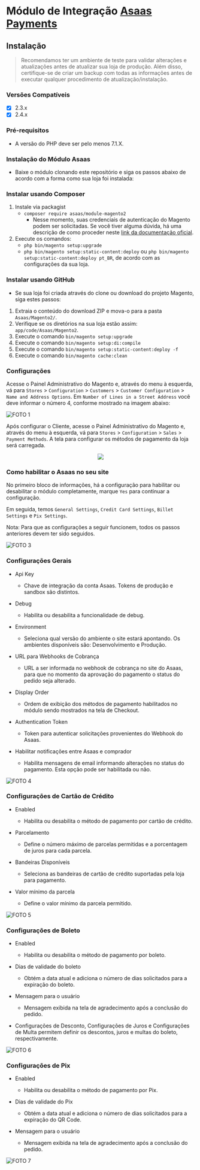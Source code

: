 # Módulo de Integração [Asaas Payments](https://www.asaas.com/)

## Instalação

> Recomendamos ter um ambiente de teste para validar alterações e atualizações antes de atualizar sua loja de produção. Além disso, certifique-se de criar um backup com todas as informações antes de executar qualquer procedimento de atualização/instalação.

### Versões Compatíveis

- [x] 2.3.x
- [x] 2.4.x

### Pré-requisitos

- A versão do PHP deve ser pelo menos 7.1.X.

### Instalação do Módulo Asaas

- Baixe o módulo clonando este repositório e siga os passos abaixo de acordo com a forma como sua loja foi instalada:

### Instalar usando Composer

1. Instale via packagist
   - ```composer require asaas/module-magento2```
       - Nesse momento, suas credenciais de autenticação do Magento podem ser solicitadas. Se você tiver alguma dúvida, há uma descrição de como proceder neste [link da documentação oficial](http://devdocs.magento.com/guides/v2.0/install-gde/prereq/connect-auth.html).
2. Execute os comandos:
   - ```php bin/magento setup:upgrade```
   - ```php bin/magento setup:static-content:deploy``` ou ```php bin/magento setup:static-content:deploy pt_BR```, de acordo com as configurações da sua loja.

### Instalar usando GitHub

- Se sua loja foi criada através do clone ou download do projeto Magento, siga estes passos:

1. Extraia o conteúdo do download ZIP e mova-o para a pasta ```Asaas/Magento2/```.
2. Verifique se os diretórios na sua loja estão assim: `app/code/Asaas/Magento2`.
3. Execute o comando ```bin/magento setup:upgrade```
4. Execute o comando ```bin/magento setup:di:compile```
5. Execute o comando ```bin/magento setup:static-content:deploy -f```
6. Execute o comando ```bin/magento cache:clean```

### Configurações

Acesse o Painel Administrativo do Magento e, através do menu à esquerda, vá para `Stores` > `Configuration` > `Customers` > `Customer Configuration` > `Name and Address Options`. Em `Number of Lines in a Street Address` você deve informar o número 4, conforme mostrado na imagem abaixo:

![FOTO 1](.github/img/01.png)

Após configurar o Cliente, acesse o Painel Administrativo do Magento e, através do menu à esquerda, vá para `Stores` > `Configuration` > `Sales` > `Payment Methods`. A tela para configurar os métodos de pagamento da loja será carregada.

<p align="center">
  <img src=".github/img/02.png" />
</p>

### Como habilitar o Asaas no seu site

No primeiro bloco de informações, há a configuração para habilitar ou desabilitar o módulo completamente, marque `Yes` para continuar a configuração.

Em seguida, temos `General Settings`, `Credit Card Settings`, `Billet Settings` e `Pix Settings`.

Nota: Para que as configurações a seguir funcionem, todos os passos anteriores devem ter sido seguidos.

![FOTO 3](.github/img/03.png)

### Configurações Gerais

- Api Key
	- Chave de integração da conta Asaas. Tokens de produção e sandbox são distintos.

- Debug
    - Habilita ou desabilita a funcionalidade de debug.

- Environment
	- Seleciona qual versão do ambiente o site estará apontando. Os ambientes disponíveis são: Desenvolvimento e Produção.

- URL para Webhooks de Cobrança
	- URL a ser informada no webhook de cobrança no site do Asaas, para que no momento da aprovação do pagamento o status do pedido seja alterado.

- Display Order
    - Ordem de exibição dos métodos de pagamento habilitados no módulo sendo mostrados na tela de Checkout.

- Authentication Token
    - Token para autenticar solicitações provenientes do Webhook do Asaas.

- Habilitar notificações entre Asaas e comprador
    - Habilita mensagens de email informando alterações no status do pagamento. Esta opção pode ser habilitada ou não.

![FOTO 4](.github/img/04.png)

### Configurações de Cartão de Crédito

- Enabled
	- Habilita ou desabilita o método de pagamento por cartão de crédito.

- Parcelamento
    - Define o número máximo de parcelas permitidas e a porcentagem de juros para cada parcela.

- Bandeiras Disponíveis
	- Seleciona as bandeiras de cartão de crédito suportadas pela loja para pagamento.

- Valor mínimo da parcela
    - Define o valor mínimo da parcela permitido.

![FOTO 5](.github/img/05.png)

### Configurações de Boleto

- Enabled
	- Habilita ou desabilita o método de pagamento por boleto.

- Dias de validade do boleto
    - Obtém a data atual e adiciona o número de dias solicitados para a expiração do boleto.

- Mensagem para o usuário
	- Mensagem exibida na tela de agradecimento após a conclusão do pedido.

- Configurações de Desconto, Configurações de Juros e Configurações de Multa permitem definir os descontos, juros e multas do boleto, respectivamente.

![FOTO 6](.github/img/06.png)

### Configurações de Pix

- Enabled
	- Habilita ou desabilita o método de pagamento por Pix.

- Dias de validade do Pix
    - Obtém a data atual e adiciona o número de dias solicitados para a expiração do QR Code.

- Mensagem para o usuário
	- Mensagem exibida na tela de agradecimento após a conclusão do pedido.

![FOTO 7](.github/img/07.png)